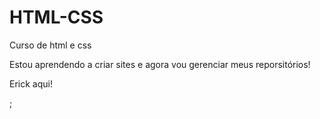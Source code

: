 # HTML-CSS
 Curso de html e css

 Estou aprendendo a criar sites e agora vou gerenciar meus reporsitórios!

Erick aqui!

<a href="https://erickhq.github.io/HTML-CSS/"></a>;